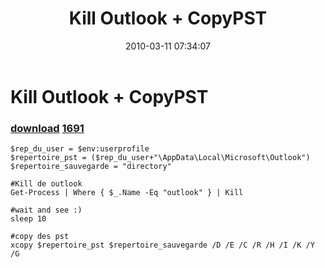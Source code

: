 ﻿---
pid:            1690
parent:         0
children:       1691
poster:         papafred
title:          Kill Outlook + CopyPST
date:           2010-03-11 07:34:07
description:    
format:         posh
---

# Kill Outlook + CopyPST

### [download](1690.ps1)  [1691](1691.md)



```posh
$rep_du_user = $env:userprofile
$repertoire_pst = ($rep_du_user+"\AppData\Local\Microsoft\Outlook")
$repertoire_sauvegarde = "directory"

#Kill de outlook
Get-Process | Where { $_.Name -Eq "outlook" } | Kill

#wait and see :)
sleep 10

#copy des pst
xcopy $repertoire_pst $repertoire_sauvegarde /D /E /C /R /H /I /K /Y /G

```
